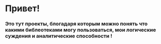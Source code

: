 # Привет! 
### Это тут проекты, блогадаря которым можно понять что какими библеотеками могу пользоваться, мои логические суждения и аналитические способности !
